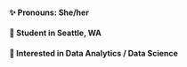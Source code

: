 
#### ✨ Pronouns: She/her
#### 🌲 Student in Seattle, WA
#### 🏫 Interested in Data Analytics / Data Science
<!--
**turnerh1/turnerh1** is a ✨ _special_ ✨ repository because its `README.md` (this file) appears on your GitHub profile.

Here are some ideas to get you started:

- 🔭 I’m currently working on ...
- 🌱 I’m currently learning ...
- 👯 I’m looking to collaborate on ...
- 🤔 I’m looking for help with ...
- 💬 Ask me about ...
- 📫 How to reach me: ...
 -😄 Pronouns: She/her
- ⚡ Fun fact: ...
-->
